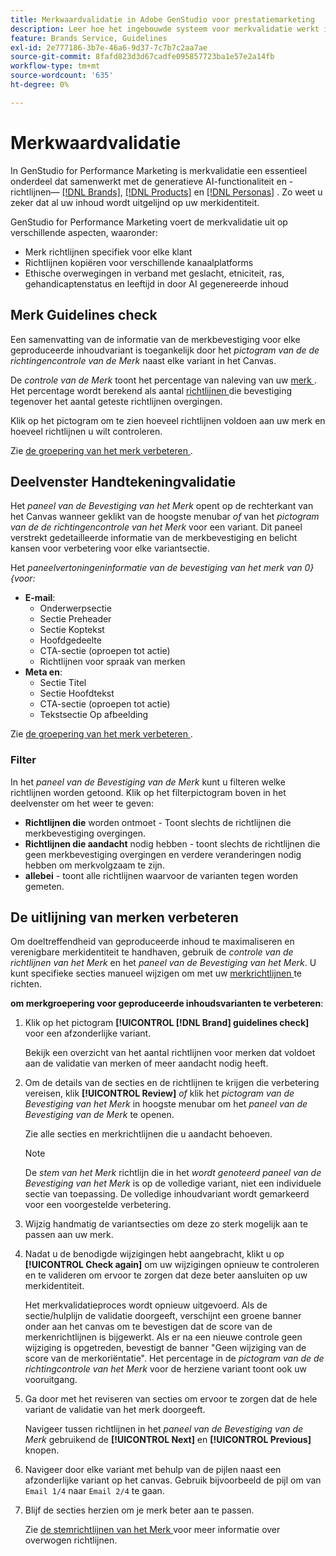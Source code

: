```yaml
---
title: Merkwaardvalidatie in Adobe GenStudio voor prestatiemarketing
description: Leer hoe het ingebouwde systeem voor merkvalidatie werkt in GenStudio for Performance Marketing.
feature: Brands Service, Guidelines
exl-id: 2e777186-3b7e-46a6-9d37-7c7b7c2aa7ae
source-git-commit: 8fafd823d3d67cadfe095857723ba1e57e2a14fb
workflow-type: tm+mt
source-wordcount: '635'
ht-degree: 0%

---
```


# Merkwaardvalidatie

In GenStudio for Performance Marketing is merkvalidatie een essentieel onderdeel dat samenwerkt met de generatieve AI-functionaliteit en -richtlijnen— [[!DNL Brands]](/help/user-guide/guidelines/brands.md), [[!DNL Products]](/help/user-guide/guidelines/products.md) en [[!DNL Personas]](/help/user-guide/guidelines/personas.md) . Zo weet u zeker dat al uw inhoud wordt uitgelijnd op uw merkidentiteit.

GenStudio for Performance Marketing voert de merkvalidatie uit op verschillende aspecten, waaronder:

* Merk richtlijnen specifiek voor elke klant
* Richtlijnen kopiëren voor verschillende kanaalplatforms
* Ethische overwegingen in verband met geslacht, etniciteit, ras, gehandicaptenstatus en leeftijd in door AI gegenereerde inhoud

## Merk Guidelines check

Een samenvatting van de informatie van de merkbevestiging voor elke geproduceerde inhoudvariant is toegankelijk door het _pictogram van de de richtingencontrole van de Merk_ naast elke variant in het Canvas.

De _controle van de Merk_ toont het percentage van naleving van uw [ merk ](brands.md). Het percentage wordt berekend als aantal [ richtlijnen ](overview.md) die bevestiging tegenover het aantal geteste richtlijnen overgingen.

Klik op het pictogram om te zien hoeveel richtlijnen voldoen aan uw merk en hoeveel richtlijnen u wilt controleren.

Zie [ de groepering van het merk verbeteren ](#improve-brand-alignment).

## Deelvenster Handtekeningvalidatie

Het _paneel van de Bevestiging van het Merk_ opent op de rechterkant van het Canvas wanneer geklikt van de hoogste menubar _of_ van het _pictogram van de de richtingencontrole van het Merk_ voor een variant. Dit paneel verstrekt gedetailleerde informatie van de merkbevestiging en belicht kansen voor verbetering voor elke variantsectie.

Het _paneelvertoningeninformatie van de bevestiging van het merk van 0} {voor:_

* **E-mail**:
   * Onderwerpsectie
   * Sectie Preheader
   * Sectie Koptekst
   * Hoofdgedeelte
   * CTA-sectie (oproepen tot actie)
   * Richtlijnen voor spraak van merken
* **Meta en**:
   * Sectie Titel
   * Sectie Hoofdtekst
   * CTA-sectie (oproepen tot actie)
   * Tekstsectie Op afbeelding

Zie [ de groepering van het merk verbeteren ](#improve-brand-alignment).

### Filter

In het _paneel van de Bevestiging van de Merk_ kunt u filteren welke richtlijnen worden getoond. Klik op het filterpictogram boven in het deelvenster om het weer te geven:

* **Richtlijnen die** worden ontmoet - Toont slechts de richtlijnen die merkbevestiging overgingen.
* **Richtlijnen die aandacht** nodig hebben - toont slechts de richtlijnen die geen merkbevestiging overgingen en verdere veranderingen nodig hebben om merkvolgzaam te zijn.
* **allebei** - toont alle richtlijnen waarvoor de varianten tegen worden gemeten.

## De uitlijning van merken verbeteren

Om doeltreffendheid van geproduceerde inhoud te maximaliseren en verenigbare merkidentiteit te handhaven, gebruik de _controle van de richtlijnen van het Merk_ en het _paneel van de Bevestiging van het Merk_. U kunt specifieke secties manueel wijzigen om met uw [ merkrichtlijnen ](brands.md) te richten.

**om merkgroepering voor geproduceerde inhoudsvarianten te verbeteren**:

1. Klik op het pictogram **[!UICONTROL [!DNL Brand] guidelines check]** voor een afzonderlijke variant.

   Bekijk een overzicht van het aantal richtlijnen voor merken dat voldoet aan de validatie van merken of meer aandacht nodig heeft.

1. Om de details van de secties en de richtlijnen te krijgen die verbetering vereisen, klik **[!UICONTROL Review]** _of_ klik het _pictogram van de Bevestiging van het Merk_ in hoogste menubar om het _paneel van de Bevestiging van de Merk_ te openen.

   Zie alle secties en merkrichtlijnen die u aandacht behoeven. <!-- The section highlighted in the panel corresponds to the section highlighted in the generated variant in the Canvas. -->

   >[!NOTE]
   >
   > De _stem van het Merk_ richtlijn die in het _wordt genoteerd paneel van de Bevestiging van het Merk_ is op de volledige variant, niet een individuele sectie van toepassing. De volledige inhoudvariant wordt gemarkeerd voor een voorgestelde verbetering.

1. Wijzig handmatig de variantsecties om deze zo sterk mogelijk aan te passen aan uw merk.

1. Nadat u de benodigde wijzigingen hebt aangebracht, klikt u op **[!UICONTROL Check again]** om uw wijzigingen opnieuw te controleren en te valideren om ervoor te zorgen dat deze beter aansluiten op uw merkidentiteit.

   Het merkvalidatieproces wordt opnieuw uitgevoerd. Als de sectie/hulplijn de validatie doorgeeft, verschijnt een groene banner onder aan het canvas om te bevestigen dat de score van de merkenrichtlijnen is bijgewerkt. Als er na een nieuwe controle geen wijziging is opgetreden, bevestigt de banner &quot;Geen wijziging van de score van de merkoriëntatie&quot;. Het percentage in de _pictogram van de de richtingcontrole van het Merk_ voor de herziene variant toont ook uw vooruitgang.

1. Ga door met het reviseren van secties om ervoor te zorgen dat de hele variant de validatie van het merk doorgeeft.

   Navigeer tussen richtlijnen in het _paneel van de Bevestiging van de Merk_ gebruikend de **[!UICONTROL Next]** en **[!UICONTROL Previous]** knopen.

1. Navigeer door elke variant met behulp van de pijlen naast een afzonderlijke variant op het canvas. Gebruik bijvoorbeeld de pijl om van `Email 1/4` naar `Email 2/4` te gaan.
1. Blijf de secties herzien om je merk beter aan te passen.

   Zie [ de stemrichtlijnen van het Merk ](/help/user-guide/guidelines/brands.md#brand-voice-guidelines) voor meer informatie over overwogen richtlijnen.
